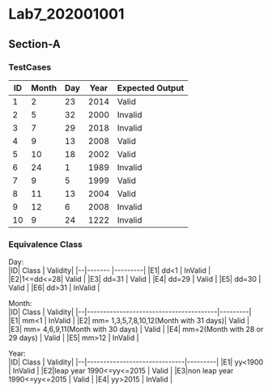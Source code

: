 # Lab7_202001001

## Section-A

### TestCases
|ID |Month|Day|Year|Expected Output|
|---|-----|---|----|---------------|
|1  | 2   | 23|2014| Valid         |
|2  | 5   | 32|2000| Invalid       |
|3  | 7   | 29|2018| Invalid       |
|4  | 9   | 13|2008| Valid         |
|5  | 10  | 18|2002| Valid         |
|6  | 24  | 1 |1989| Invalid       |
|7  | 9   | 5 |1999| Valid         |
|8  | 11  | 13|2004| Valid         |
|9  | 12  | 6 |2008| Invalid       |
|10 | 9   | 24|1222| Invalid       |


### Equivalence Class
Day:<br />
|ID| Class   | Validity|
|--|-------  |---------|
|E1| dd<1    | InValid |
|E2|1<=dd<=28| Valid   |
|E3| dd=31   | Valid   |
|E4| dd=29   | Valid   |
|E5| dd=30   | Valid   |
|E6| dd>31   | InValid |

Month:<br />
|ID|             Class                      | Validity|
|--|----------------------------------------|---------|
|E1| mm<1                                   | InValid |
|E2| mm= 1,3,5,7,8,10,12(Month with 31 days)| Valid   |
|E3| mm= 4,6,9,11(Month with 30 days)       | Valid   |
|E4| mm=2(Month with 28 or 29 days)         | Valid   |
|E5| mm>12                                  | InValid |


Year:<br />
|ID|            Class             | Validity|
|--|------------------------------|---------|
|E1| yy<1900                      | InValid |
|E2|leap year 1990<=yy<=2015      | Valid   |
|E3|non leap year 1990<=yy<=2015  | Valid   |
|E4| yy>2015                      | InValid |


